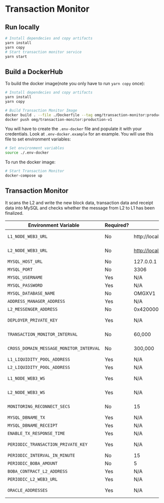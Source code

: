 # Transaction Monitor

## Run locally
```bash
# Install dependecies and copy artifacts
yarn install
yarn copy
# Start transaction monitor service
yarn start

```

## Build a DockerHub

To build the docker image(note you only have to run `yarn copy` once):

```bash
# Install dependecies and copy artifacts
yarn install
yarn copy

# Build Transaction Monitor Image
docker build . --file ./Dockerfile --tag omg/transaction-monitor:production-v1
docker push omg/transaction-monitor:production-v1
```
You will have to create the `.env-docker` file and populate it with your
credentials. Look at `.env-docker.example` for an example.
You will use this file to set environment variables:
```bash
# Set environment variables
source ./.env-docker
```
To run the docker image:
```bash
# Start Transaction Monitor
docker-compose up
```


## Transaction Monitor

It scans the L2 and write the new block data, transaction data and receipt data into MySQL and checks whether the message from L2 to L1 has been finalized.

| Environment Variable                    | Required? | Default Value                                   | Description                                                  |
| --------------------------------------- | --------- | ----------------------------------------------- | ------------------------------------------------------------ |
| `L1_NODE_WEB3_URL`                      | No        | http://localhost:8545                           | HTTP endpoint for a Layer 1 (Ethereum) node.                 |
| `L2_NODE_WEB3_URL`                      | No        | [http://localhost:9545](http://localhost:9545/) | HTTP endpoint for a Layer 2 (Optimism) Verifier node.        |
| `MYSQL_HOST_URL`                        | No        | 127.0.0.1                                       | HTTP endpoint for MySQL.                                     |
| `MYSQL_PORT`                            | No        | 3306                                            | Port for the MySQL connection.                               |
| `MYSQL_USERNAME`                        | Yes       | N/A                                             | Name of the user to connect with.                            |
| `MYSQL_PASSWORD`                        | Yes       | N/A                                             | The user's password.                                         |
| `MYSQL_DATABASE_NAME`                   | No        | OMGXV1                                          | Name for the database.                                       |
| `ADDRESS_MANAGER_ADDRESS`               | Yes       | N/A                                             | Contract address of the address manager                      |
| `L2_MESSENGER_ADDRESS`                  | No        | 0x4200000000000000000000000000000000000007      | Contract address of L2 messenger                             |
| `DEPLOYER_PRIVATE_KEY`                  | Yes       | N/A                                             | Private key for an account on Layer 1 (Ethereum) to be used to deploy contracts. |
| `TRANSACTION_MONITOR_INTERVAL`          | No        | 60,000                                          | Time (in milliseconds) to wait while scanning for new blocks. |
| `CROSS_DOMAIN_MESSAGE_MONITOR_INTERVAL` | No        | 300,000                                         | Time (in milliseconds) to wait while updating message receipts. |
| `L1_LIQUIDITY_POOL_ADDRESS`             | Yes       | N/A                                             | L1 liquidity pool address                                    |
| `L2_LIQUIDITY_POOL_ADDRESS`             | Yes       | N/A                                             | L2 liquidity pool address                                    |
| `L1_NODE_WEB3_WS`                       | Yes       | N/A                                             | Websocket endpoint for a Layer 1 (Ethereum) node.            |
| `L2_NODE_WEB3_WS`                       | Yes       | N/A                                             | Websocket endpoint for a Layer 2 (Optimism) node.            |
| `MONITORING_RECONNECT_SECS`             | No        | 15                                              | Time (in second) to wait for reconnecting after network is disconnected. |
| `MYSQL_DBNAME_TX`                       | Yes       | N/A                                             | MySQL database name for TX Log.                              |
| `MYSQL_DBNAME_RECEIPT`                  | Yes       | N/A                                             | MySQL database name for Receipt Log.     
| `ENABLE_TX_RESPONSE_TIME`               | Yes       | N/A                                             | set to `true` if you want to log tx and receipt              |
| `PERIODIC_TRANSACTION_PRIVATE_KEY`      | Yes       | N/A                                             | private key of address that you want to send transaction periodically |
| `PERIODIC_INTERVAL_IN_MINUTE`           | No        | 15                                              | periodic interval time in minute                             |
| `PERIODIC_BOBA_AMOUNT`                  | No        | 5                                               | Boba amount to make transfer periodically                    |
| `BOBA_CONTRACT_L2_ADDRESS`              | Yes       | N/A                                             | Boba token contract address in L2                            |
| `PERIODIC_L2_WEB3_URL`                  | Yes       | N/A                                             | L2 Web3 Url for send transaction                             |
| `ORACLE_ADDRESSES`                      | Yes       | N/A                                             | Oracle contract address keys, eg: BobaStraw_ETHUSD,BobaStraw_BOBAUSD |
